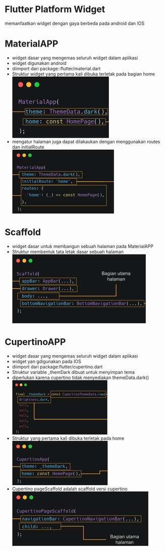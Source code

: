 # Flutter Platform Widget
memanfaatkan widget dengan gaya berbeda pada android dan IOS

# MaterialAPP
- widget dasar yang mengemas seluruh widget dalam aplikasi
- widget digunakan android
- diimport dari package::flutter/material.dart
- Struktur widget yang pertama kali dibuka terletak pada bagian home<br />
![ss_materialapp](Screenshots/materialAPP.png)
- mengatur halaman juga dapat dilakaukan dengan menggunakan routes dan initialRoute <br />
![ss_materialapp](Screenshots/materialAPP_route.png)

# Scaffold
- widget dasar untuk membangun sebuah halaman pada MaterialAPP
- Struktur membentuk tata letak dasar sebuah halaman <br />
![ss_scaffold](Screenshots/scaffold.png)

# CupertinoAPP
- widget dasar yang mengemas seluruh widget dalam aplikasi
- widget yan gdigunakan pada IOS
- diimport dari package:flutter/cupertino.dart
- Struktur variable _themDark dibuat untuk menyimpan tema
- diperlukan karena cupertino tidak menyediakan themeData.dark() <br />
![ss_cupertino](Screenshots/cupertino.png)
- Struktur yang pertama kali dibuka terletak pada home <br />
![ss_cupertino](Screenshots/cupertino_1.png)
- Cupertino pageScaffold adalah scaffold versi cupertino <br />
![ss_cupertino](Screenshots/cupertinoScaffold.png)

